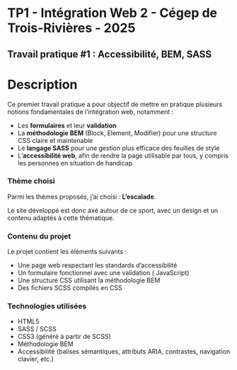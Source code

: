 # TP1  - Intégration Web 2  - Cégep de Trois-Rivières - 2025
## Travail pratique #1 : Accessibilité, BEM, SASS

# Description

Ce premier travail pratique a pour objectif de mettre en pratique plusieurs notions fondamentales de l’intégration web, notamment :

- Les **formulaires** et leur **validation**
- La **méthodologie BEM** (Block, Element, Modifier) pour une structure CSS claire et maintenable
- Le **langage SASS** pour une gestion plus efficace des feuilles de style
- L’**accessibilité web**, afin de rendre la page utilisable par tous, y compris les personnes en situation de handicap

### Thème choisi

Parmi les thèmes proposés, j’ai choisi : **L’escalade**.

Le site développé est donc axé autour de ce sport, avec un design et un contenu adaptés à cette thématique.

### Contenu du projet

Le projet contient les éléments suivants :

- Une page web respectant les standards d’accessibilité
- Un formulaire fonctionnel avec une validation   ( JavaScript)
- Une structure CSS utilisant la méthodologie BEM
- Des fichiers SCSS compilés en CSS

### Technologies utilisées

- HTML5
- SASS / SCSS
- CSS3 (généré à partir de SCSS)
- Méthodologie BEM
- Accessibilité (balises sémantiques, attributs ARIA, contrastes, navigation clavier, etc.)




